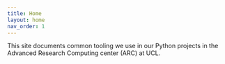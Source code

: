 ```yaml
---
title: Home
layout: home
nav_order: 1
---
```


This site documents common tooling we use in our Python projects in the Advanced Research Computing center (ARC) at UCL.
